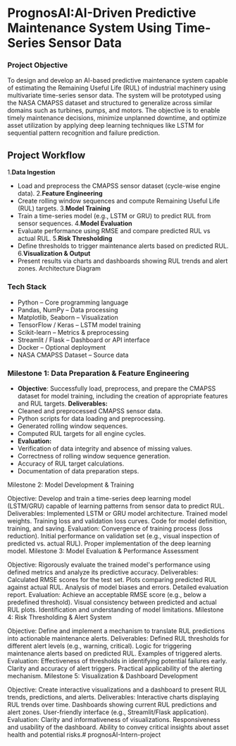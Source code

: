 # PrognosAI:AI-Driven Predictive Maintenance System Using Time-Series Sensor Data

### Project Objective

To design and develop an AI-based predictive maintenance system capable of estimating the Remaining Useful Life (RUL) of industrial machinery using multivariate time-series sensor data. The system will be prototyped using the NASA CMAPSS dataset and structured to generalize across similar domains such as turbines, pumps, and motors. The objective is to enable timely maintenance decisions, minimize unplanned downtime, and optimize asset utilization by applying deep learning techniques like LSTM for sequential pattern recognition and failure prediction.

## Project Workflow

1.**Data Ingestion**
-  Load and preprocess the CMAPSS sensor dataset (cycle-wise engine data).
2.**Feature Engineering**
- Create rolling window sequences and compute Remaining Useful Life (RUL) targets.
3.**Model Training**
- Train a time-series model (e.g., LSTM or GRU) to predict RUL from sensor sequences.
4.**Model Evaluation**
- Evaluate performance using RMSE and compare predicted RUL vs actual RUL.
5.**Risk Thresholding**
- Define thresholds to trigger maintenance alerts based on predicted RUL.
6.**Visualization & Output**
- Present results via charts and dashboards showing RUL trends and alert zones.
Architecture Diagram



### Tech Stack

- Python – Core programming language
- Pandas, NumPy – Data processing
- Matplotlib, Seaborn – Visualization
- TensorFlow / Keras – LSTM model training
- Scikit-learn – Metrics & preprocessing
- Streamlit / Flask – Dashboard or API interface
- Docker – Optional deployment
- NASA CMAPSS Dataset – Source data
  
### Milestone 1: Data Preparation & Feature Engineering

- **Objective**: Successfully load, preprocess, and prepare the CMAPSS dataset for model training, including the creation of appropriate features and RUL targets.
**Deliverables:**
- Cleaned and preprocessed CMAPSS sensor data.
- Python scripts for data loading and preprocessing.
- Generated rolling window sequences.
- Computed RUL targets for all engine cycles.
- **Evaluation:**
- Verification of data integrity and absence of missing values.
- Correctness of rolling window sequence generation.
- Accuracy of RUL target calculations.
- Documentation of data preparation steps.
  
Milestone 2: Model Development & Training

Objective: Develop and train a time-series deep learning model (LSTM/GRU) capable of learning patterns from sensor data to predict RUL.
Deliverables:
Implemented LSTM or GRU model architecture.
Trained model weights.
Training loss and validation loss curves.
Code for model definition, training, and saving.
Evaluation:
Convergence of training process (loss reduction).
Initial performance on validation set (e.g., visual inspection of predicted vs. actual RUL).
Proper implementation of the deep learning model.
Milestone 3: Model Evaluation & Performance Assessment

Objective: Rigorously evaluate the trained model's performance using defined metrics and analyze its predictive accuracy.
Deliverables:
Calculated RMSE scores for the test set.
Plots comparing predicted RUL against actual RUL.
Analysis of model biases and errors.
Detailed evaluation report.
Evaluation:
Achieve an acceptable RMSE score (e.g., below a predefined threshold).
Visual consistency between predicted and actual RUL plots.
Identification and understanding of model limitations.
Milestone 4: Risk Thresholding & Alert System

Objective: Define and implement a mechanism to translate RUL predictions into actionable maintenance alerts.
Deliverables:
Defined RUL thresholds for different alert levels (e.g., warning, critical).
Logic for triggering maintenance alerts based on predicted RUL.
Examples of triggered alerts.
Evaluation:
Effectiveness of thresholds in identifying potential failures early.
Clarity and accuracy of alert triggers.
Practical applicability of the alerting mechanism.
Milestone 5: Visualization & Dashboard Development

Objective: Create interactive visualizations and a dashboard to present RUL trends, predictions, and alerts.
Deliverables:
Interactive charts displaying RUL trends over time.
Dashboards showing current RUL predictions and alert zones.
User-friendly interface (e.g., Streamlit/Flask application).
Evaluation:
Clarity and informativeness of visualizations.
Responsiveness and usability of the dashboard.
Ability to convey critical insights about asset health and potential risks.# prognosAI-Intern-project
